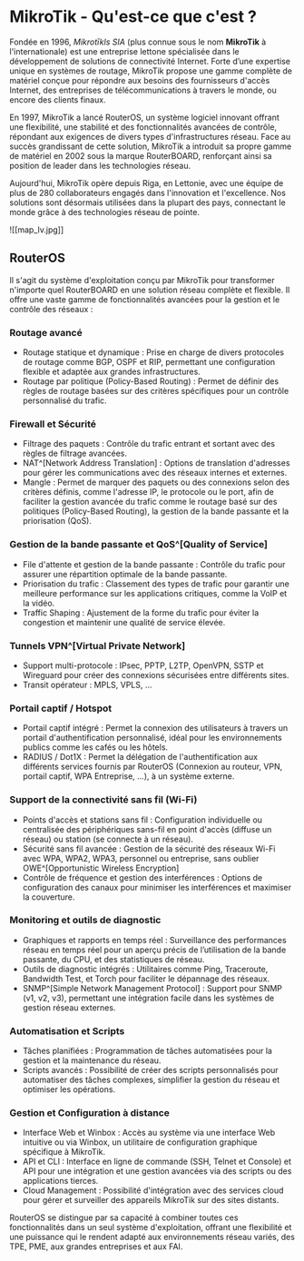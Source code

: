 # MikroTik - Qu'est-ce que c'est ?
Fondée en 1996, *Mikrotīkls SIA* (plus connue sous le nom **MikroTik** à l'internationale) est une entreprise lettone spécialisée dans le développement de solutions de connectivité Internet. Forte d’une expertise unique en systèmes de routage, MikroTik propose une gamme complète de matériel conçue pour répondre aux besoins des fournisseurs d'accès Internet, des entreprises de télécommunications à travers le monde, ou encore des clients finaux.

En 1997, MikroTik a lancé RouterOS, un système logiciel innovant offrant une flexibilité, une stabilité et des fonctionnalités avancées de contrôle, répondant aux exigences de divers types d'infrastructures réseau. Face au succès grandissant de cette solution, MikroTik a introduit sa propre gamme de matériel en 2002 sous la marque RouterBOARD, renforçant ainsi sa position de leader dans les technologies réseau.

Aujourd'hui, MikroTik opère depuis Riga, en Lettonie, avec une équipe de plus de 280 collaborateurs engagés dans l'innovation et l'excellence. Nos solutions sont désormais utilisées dans la plupart des pays, connectant le monde grâce à des technologies réseau de pointe.


![[map_lv.jpg]]

## RouterOS
Il s'agit du système d'exploitation conçu par MikroTik pour transformer n'importe quel RouterBOARD en une solution réseau complète et flexible. Il offre une vaste gamme de fonctionnalités avancées pour la gestion et le contrôle des réseaux :

### Routage avancé
   - Routage statique et dynamique : Prise en charge de divers protocoles de routage comme BGP, OSPF et RIP, permettant une configuration flexible et adaptée aux grandes infrastructures.
   - Routage par politique (Policy-Based Routing) : Permet de définir des règles de routage basées sur des critères spécifiques pour un contrôle personnalisé du trafic.

### Firewall et Sécurité
   - Filtrage des paquets : Contrôle du trafic entrant et sortant avec des règles de filtrage avancées.
   - NAT^[Network Address Translation] : Options de translation d'adresses pour gérer les communications avec des réseaux internes et externes.
   - Mangle : Permet de marquer des paquets ou des connexions selon des critères définis, comme l'adresse IP, le protocole ou le port, afin de faciliter la gestion avancée du trafic comme le routage basé sur des politiques (Policy-Based Routing), la gestion de la bande passante et la priorisation (QoS).

### Gestion de la bande passante et QoS^[Quality of Service]
   - File d'attente et gestion de la bande passante : Contrôle du trafic pour assurer une répartition optimale de la bande passante.
   - Priorisation du trafic : Classement des types de trafic pour garantir une meilleure performance sur les applications critiques, comme la VoIP et la vidéo.
   - Traffic Shaping : Ajustement de la forme du trafic pour éviter la congestion et maintenir une qualité de service élevée.

### Tunnels VPN^[Virtual Private Network]
   - Support multi-protocole : IPsec, PPTP, L2TP, OpenVPN, SSTP et Wireguard pour créer des connexions sécurisées entre différents sites.
   - Transit opérateur : MPLS, VPLS, …

### Portail captif / Hotspot
   - Portail captif intégré : Permet la connexion des utilisateurs à travers un portail d'authentification personnalisé, idéal pour les environnements publics comme les cafés ou les hôtels.
   - RADIUS / Dot1X : Permet la délégation de l'authentification aux différents services fournis par RouterOS (Connexion au routeur, VPN, portail captif, WPA Entreprise, …), à un système externe.

### Support de la connectivité sans fil (Wi-Fi)
   - Points d'accès et stations sans fil : Configuration individuelle ou centralisée des périphériques sans-fil en point d'accès (diffuse un réseau) ou station (se connecte à un réseau).
   - Sécurité sans fil avancée : Gestion de la sécurité des réseaux Wi-Fi avec WPA, WPA2, WPA3, personnel ou entreprise, sans oublier OWE^[Opportunistic Wireless Encryption]
   - Contrôle de fréquence et gestion des interférences : Options de configuration des canaux pour minimiser les interférences et maximiser la couverture.

### Monitoring et outils de diagnostic
   - Graphiques et rapports en temps réel : Surveillance des performances réseau en temps réel pour un aperçu précis de l’utilisation de la bande passante, du CPU, et des statistiques de réseau.
   - Outils de diagnostic intégrés : Utilitaires comme Ping, Traceroute, Bandwidth Test, et Torch pour faciliter le dépannage des réseaux.
   - SNMP^[Simple Network Management Protocol] : Support pour SNMP (v1, v2, v3), permettant une intégration facile dans les systèmes de gestion réseau externes.

### Automatisation et Scripts
   - Tâches planifiées : Programmation de tâches automatisées pour la gestion et la maintenance du réseau.
   - Scripts avancés : Possibilité de créer des scripts personnalisés pour automatiser des tâches complexes, simplifier la gestion du réseau et optimiser les opérations.

### Gestion et Configuration à distance
   - Interface Web et Winbox : Accès au système via une interface Web intuitive ou via Winbox, un utilitaire de configuration graphique spécifique à MikroTik.
   - API et CLI : Interface en ligne de commande (SSH, Telnet et Console) et API pour une intégration et une gestion avancées via des scripts ou des applications tierces.
   - Cloud Management : Possibilité d'intégration avec des services cloud pour gérer et surveiller des appareils MikroTik sur des sites distants.

RouterOS se distingue par sa capacité à combiner toutes ces fonctionnalités dans un seul système d'exploitation, offrant une flexibilité et une puissance qui le rendent adapté aux environnements réseau variés, des TPE, PME, aux grandes entreprises et aux FAI.